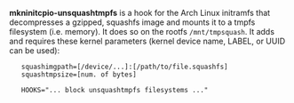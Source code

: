 **mkninitcpio-unsquashtmpfs** is a hook for the Arch Linux initramfs that decompresses a gzipped, squashfs image and mounts it to a tmpfs filesystem (i.e. memory).  It does so on the rootfs `/mnt/tmpsquash`.  It adds and requires these kernel parameters (kernel device name, LABEL, or UUID can be used):

       squashimgpath=[/device/...]:[/path/to/file.squashfs]
       squashtmpsize=[num. of bytes]

       HOOKS="... block unsquashtmpfs filesystems ..."
